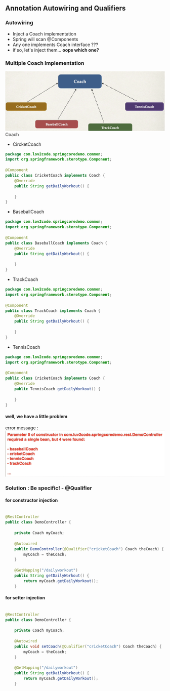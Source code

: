## Annotation Autowiring and Qualifiers

### Autowiring 
* Inject a Coach implementation
* Spring will scan @Components 
* Any one implements Coach interface ??? 
* if so, let's inject them... **oops which one?**

### Multiple Coach Implementation 
![img.png](img.png)
Coach
* CircketCoach
```java
package com.lov2code.springcoredemo.common;
import org.springframework.sterotype.Component;

@Component
public class CricketCoach implements Coach {
    @Override
    public String getDailyWorkout() {
        
    }
}
```
* BaseballCoach
```java
package com.lov2code.springcoredemo.common;
import org.springframework.sterotype.Component;

@Component
public class BaseballCoach implements Coach {
    @Override
    public String getDailyWorkout() {
        
    }
}
```
* TrackCoach
```java
package com.lov2code.springcoredemo.common;
import org.springframework.sterotype.Component;

@Component
public class TrackCoach implements Coach {
    @Override
    public String getDailyWorkout() {
        
    }
}
```
* TennisCoach
```java
package com.lov2code.springcoredemo.common;
import org.springframework.sterotype.Component;

@Component
public class CricketCoach implements Coach {
    @Override
    public TennisCoach getDailyWorkout() {
        
    }
}
```

#### well, we have a little problem
error message : 
![img_1.png](img_1.png)

### Solution : Be specific! - @Qualifier
#### for constructor injection 
```java

@RestController
public class DemoController {
    
    private Coach myCoach;
    
    @Autowired
    public DemoController(@Qualifier("cricketCoach") Coach theCoach) {
        myCoach = theCoach;
    }
    
    @GetMapping("/dailyworkout")
    public String getDailyWorkout() {
        return myCoach.getDailyWorkout(); 
    }
```
#### for setter injection
```java

@RestController
public class DemoController {
    
    private Coach myCoach;
    
    @Autowired
    public void setCoach(@Qualifier("cricketCoach") Coach theCoach) {
        myCoach = theCoach;
    }
    
    @GetMapping("/dailyworkout")
    public String getDailyWorkout() {
        return myCoach.getDailyWorkout(); 
    }
```
